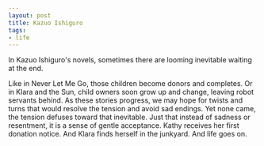 ```yaml
---
layout: post
title: Kazuo Ishiguro
tags:
- life
---
```


In Kazuo Ishiguro's novels, sometimes there are looming inevitable waiting at the end. 

Like in Never Let Me Go, those children become donors and completes. 
Or in Klara and the Sun, child owners soon grow up and change, leaving robot servants behind. 
As these stories progress, we may hope for twists and turns that would resolve the tension and avoid sad endings. 
Yet none came, the tension defuses toward that inevitable. Just that instead of sadness or resentment, it is a sense of gentle acceptance. 
Kathy receives her first donation notice. And Klara finds herself in the junkyard. And life goes on.
